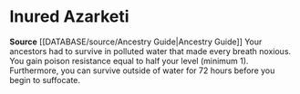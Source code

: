 ﻿---
id: '88'
name: Inured Azarketi
rarity: Common
rus_type_level: null
source: '[[DATABASE/source/Ancestry Guide|Ancestry Guide]]'
trait: null
type: Heritage

---
# Inured Azarketi

**Source** [[DATABASE/source/Ancestry Guide|Ancestry Guide]] 
Your ancestors had to survive in polluted water that made every breath noxious. You gain poison resistance equal to half your level (minimum 1). Furthermore, you can survive outside of water for 72 hours before you begin to suffocate.